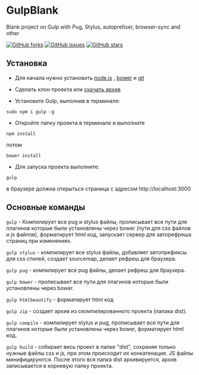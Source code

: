 # GulpBlank
Blank project on Gulp with Pug, Stylus, autoprefixer, browser-sync and other


[![GitHub forks](https://img.shields.io/github/forks/pelinoleg/GulpBlank.svg)](https://github.com/pelinoleg/GulpBlank/network)
[![GitHub issues](https://img.shields.io/github/issues/pelinoleg/GulpBlank.svg)](https://github.com/pelinoleg/GulpBlank/issues)
[![GitHub stars](https://img.shields.io/github/stars/pelinoleg/GulpBlank.svg)](https://github.com/pelinoleg/GulpBlank/stargazers)

Установка
-------

- Для начала нужно установить [node.js](https://nodejs.org/en/) ,       [bower](https://bower.io/#install-bower) и       [git](https://git-scm.com/downloads)

- Сделать клон проекта или [скачать архив](https://github.com/pelinoleg/GulpBlank/archive/master.zip) 

- Установите Gulp, выполнив в терминале: 
```
sudo npm i gulp -g
```
- Откройте папку проекта в терминале и выполните

``` 
npm install
```
потом 
``` 
bower install
``` 
- Для запуска проекта выполните:
``` 
gulp
``` 
в браузере должна открыться страница с адресом http://localhost:3000


Основные команды
-------------
```gulp``` - Компилирует все pug и  stylus файлы, прописывает все пути для плагинов которые были установлены через bower (пути для css файлов и js файлов), форматирует html код,  запускает сервер для авторефреша страниц при изменениях.

```gulp stylus``` - компилирует все stylus файлы, добавляет автопрефиксы для css стилей, создает sourcemap, делает рефреш для браузера.

```gulp pug``` - компилирует все pug файлы, делает рефреш для браузера.

```gulp bower``` - прописывает все пути для плагинов которые были установлены через bower.

``` gulp htmlbeautify ``` - форматирует html код

```gulp zip``` - создает архив из скомпилированного проекта (папака dist).

```gulp compile``` - компилирует stylus и pug, прописывает все пути для плагинов которые были установлены через bower, форматирует html код.

```gulp build``` - собирает весь проект в папке "dist",  сохраняя только нужные файлы css и js, при этом происходит их конкатенация. JS файлы минифицируются. После этого вся папка dist архивируется, архив записывается в корневую папку проекта.